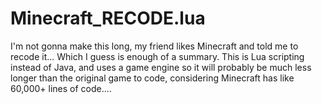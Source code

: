 # Minecraft_RECODE.lua

I'm not gonna make this long, my friend likes Minecraft and told me to recode it... Which I guess is enough of a summary. 
This is Lua scripting instead of Java, and uses a game engine so it will probably be much less longer than the original game to code, considering Minecraft
has like 60,000+ lines of code....
